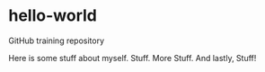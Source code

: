 # hello-world
GitHub training repository

Here is some stuff about myself.
Stuff.  More Stuff.  And lastly, Stuff!
